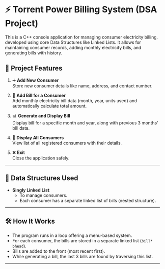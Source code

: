 # ⚡ Torrent Power Billing System (DSA Project)

This is a C++ console application for managing consumer electricity billing, developed using core Data Structures like Linked Lists. It allows for maintaining consumer records, adding monthly electricity bills, and generating bills with history.

## 📌 Project Features

1. ➕ **Add New Consumer**  
   Store new consumer details like name, address, and contact number.

2. 📄 **Add Bill for a Consumer**  
   Add monthly electricity bill data (month, year, units used) and automatically calculate total amount.

3. 📊 **Generate and Display Bill**  
   Display bill for a specific month and year, along with previous 3 months' bill data.

4. 👥 **Display All Consumers**  
   View list of all registered consumers with their details.

5. ❌ **Exit**  
   Close the application safely.

---

## 🧠 Data Structures Used

- **Singly Linked List**:  
  - To manage consumers.  
  - Each consumer has a separate linked list of bills (nested structure).

---

## 🛠️ How It Works

- The program runs in a loop offering a menu-based system.
- For each consumer, the bills are stored in a separate linked list (`bill* bhead`).
- Bills are added to the front (most recent first).
- While generating a bill, the last 3 bills are found by traversing this list.

---
